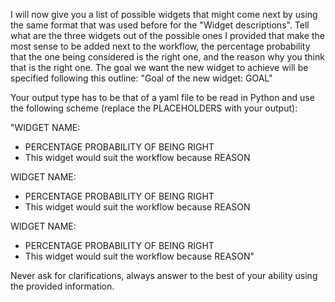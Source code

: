 I will now give you a list of possible widgets that might come next by using the same format that was used before for the "Widget descriptions". Tell what are the three widgets out of the possible ones I provided that make the most sense to be added next to the workflow, the percentage probability that the one being considered is the right one, and the reason why you think that is the right one. The goal we want the new widget to achieve will be specified following this outline:
"Goal of the new widget: GOAL"

Your output type has to be that of a yaml file to be read in Python and use the following scheme (replace the PLACEHOLDERS with your output):

"WIDGET NAME:
- PERCENTAGE PROBABILITY OF BEING RIGHT
- This widget would suit the workflow because REASON

WIDGET NAME:
- PERCENTAGE PROBABILITY OF BEING RIGHT
- This widget would suit the workflow because REASON

WIDGET NAME:
- PERCENTAGE PROBABILITY OF BEING RIGHT
- This widget would suit the workflow because REASON"

Never ask for clarifications, always answer to the best of your ability using the provided information.

